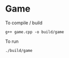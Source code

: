 # Game

To compile / build

```shell
g++ game.cpp -o build/game
```

To run

```shell
./build/game
```
